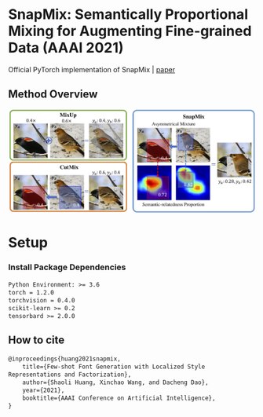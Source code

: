 # SnapMix: Semantically Proportional Mixing for Augmenting Fine-grained Data (AAAI 2021)

Official PyTorch implementation of SnapMix | [paper](https://)

## Method Overview

![SnapMix](./imgs/overview.jpg)

# Setup

### Install Package Dependencies
```
Python Environment: >= 3.6
torch = 1.2.0
torchvision = 0.4.0
scikit-learn >= 0.2
tensorbard >= 2.0.0
```
## How to cite
```
@inproceedings{huang2021snapmix,
    title={Few-shot Font Generation with Localized Style Representations and Factorization},
    author={Shaoli Huang, Xinchao Wang, and Dacheng Dao},
    year={2021},
    booktitle={AAAI Conference on Artificial Intelligence},
}
```

